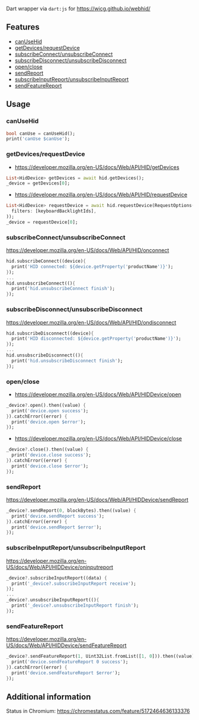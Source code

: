 Dart wrapper via `dart:js` for https://wicg.github.io/webhid/

## Features

- [canUseHid](#canusehid)
- [getDevices/requestDevice](#getdevicesrequestdevice)
- [subscribeConnect/unsubscribeConnect](#subscribeconnectunsubscribeconnect)
- [subscribeDisconnect/unsubscribeDisconnect](#subscribedisconnectunsubscribedisconnect)
- [open/close](#openclose)
- [sendReport](#sendreport)
- [subscribeInputReport/unsubscribeInputReport](#subscribeinputreportunsubscribeinputreport)
- [sendFeatureReport](#sendfeaturereport)

## Usage

### canUseHid

```dart
bool canUse = canUseHid();
print('canUse $canUse');
```

### getDevices/requestDevice

- https://developer.mozilla.org/en-US/docs/Web/API/HID/getDevices

```dart
List<HidDevice> getDevices = await hid.getDevices();
_device = getDevices[0];
```

- https://developer.mozilla.org/en-US/docs/Web/API/HID/requestDevice

```dart
List<HidDevice> requestDevice = await hid.requestDevice(RequestOptions(
  filters: [keyboardBacklightIds],
));
_device = requestDevice[0];
```

### subscribeConnect/unsubscribeConnect

https://developer.mozilla.org/en-US/docs/Web/API/HID/onconnect

```dart
hid.subscribeConnect((device){
  print('HID connected: ${device.getProperty('productName')}');
});
...
hid.unsubscribeConnect((){
  print('hid.unsubscribeConnect finish');
});
```

### subscribeDisconnect/unsubscribeDisconnect

https://developer.mozilla.org/en-US/docs/Web/API/HID/ondisconnect

```dart
hid.subscribeDisconnect((device){
  print('HID disconnected: ${device.getProperty('productName')}');
});
...
hid.unsubscribeDisconnect((){
  print('hid.unsubscribeDisconnect finish');
});
```

### open/close

- https://developer.mozilla.org/en-US/docs/Web/API/HIDDevice/open

```dart
_device?.open().then((value) {
  print('device.open success');
}).catchError((error) {
  print('device.open $error');
});
```

- https://developer.mozilla.org/en-US/docs/Web/API/HIDDevice/close

```dart
_device?.close().then((value) {
  print('device.close success');
}).catchError((error) {
  print('device.close $error');
});
```

### sendReport

https://developer.mozilla.org/en-US/docs/Web/API/HIDDevice/sendReport

```dart
_device?.sendReport(0, blockBytes).then((value) {
  print('device.sendReport success');
}).catchError((error) {
  print('device.sendReport $error');
});
```

### subscribeInputReport/unsubscribeInputReport

https://developer.mozilla.org/en-US/docs/Web/API/HIDDevice/oninputreport

```dart
_device?.subscribeInputReport((data) {
  print('_device?.subscribeInputReport receive');
});
...
_device?.unsubscribeInputReport((){
  print('_device?.unsubscribeInputReport finish');
});
```

### sendFeatureReport

https://developer.mozilla.org/en-US/docs/Web/API/HIDDevice/sendFeatureReport

```dart
_device?.sendFeatureReport(1, Uint32List.fromList([1, 0])).then((value) {
  print('device.sendFeatureReport 0 success');
}).catchError((error) {
  print('device.sendFeatureReport $error');
});
```

## Additional information

Status in Chromium: https://chromestatus.com/feature/5172464636133376
